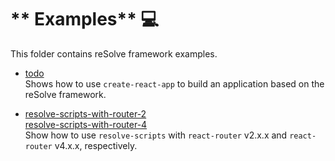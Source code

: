 # ** Examples** 💻
This folder contains reSolve framework examples.

* [todo](https://github.com/reimagined/resolve/tree/master/examples/todo)  
	Shows how to use `create-react-app` to build an application based on the reSolve framework.

* [resolve-scripts-with-router-2](https://github.com/reimagined/resolve/tree/master/examples/resolve-scripts-with-router-2)  
	[resolve-scripts-with-router-4](https://github.com/reimagined/resolve/tree/master/examples/resolve-scripts-with-router-4)  
	Show how to use `resolve-scripts` with `react-router` v2.x.x and `react-router` v4.x.x, respectively. 
